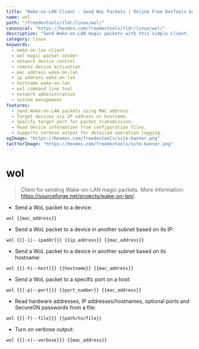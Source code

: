```yaml
---
title: "Wake-on-LAN Client - Send WoL Packets | Online Free DevTools by Hexmos"
name: wol
path: "/freedevtools/tldr/linux/wol/"
canonical: "https://hexmos.com/freedevtools/tldr/linux/wol/"
description: "Send Wake-on-LAN magic packets with this simple client.  Manage network devices remotely using MAC address, IP, hostname or file input. Free online tool, no registration required."
category: linux
keywords:
  - wake-on-lan client
  - wol magic packet sender
  - network device control
  - remote device activation
  - mac address wake-on-lan
  - ip address wake-on-lan
  - hostname wake-on-lan
  - wol command line tool
  - network administration
  - system management
features:
  - Send Wake-on-LAN packets using MAC address.
  - Target devices via IP address or hostname.
  - Specify target port for packet transmission.
  - Read device information from configuration files.
  - Supports verbose output for detailed operation logging.
ogImage: "https://hexmos.com/freedevtools/site-banner.png"
twitterImage: "https://hexmos.com/freedevtools/site-banner.png"
---
```


# wol

> Client for sending Wake-on-LAN magic packets.
> More information: <https://sourceforge.net/projects/wake-on-lan/>.

- Send a WoL packet to a device:

`wol {{mac_address}}`

- Send a WoL packet to a device in another subnet based on its IP:

`wol {{[-i|--ipaddr]}} {{ip_address}} {{mac_address}}`

- Send a WoL packet to a device in another subnet based on its hostname:

`wol {{[-h|--host]}} {{hostname}} {{mac_address}}`

- Send a WoL packet to a specific port on a host:

`wol {{[-p|--port]}} {{port_number}} {{mac_address}}`

- Read hardware addresses, IP addresses/hostnames, optional ports and SecureON passwords from a file:

`wol {{[-f|--file]}} {{path/to/file}}`

- Turn on verbose output:

`wol {{[-v|--verbose]}} {{mac_address}}`
